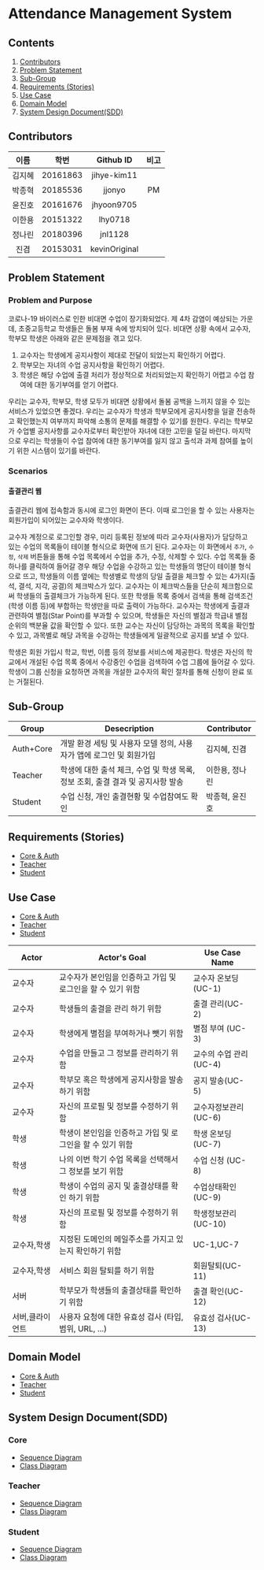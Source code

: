 # Attendance Management System
## Contents
1. [Contributors](#Contributors)
2. [Problem Statement](#Problem-Statement)
3. [Sub-Group](#Sub-Group)
4. [Requirements (Stories)](#Requirements-(Stories))
5. [Use Case](#Use-Case)
6. [Domain Model](#Domain-Model)
7. [System Design Document(SDD)](#System-Design-Document(SDD))
## Contributors

|  이름  |   학번   |   Github ID   | 비고 |
| :----: | :------: | :-----------: | :--: |
| 김지혜 | 20161863 |  jihye-kim11  |
| 박종혁 | 20185536 |    jjonyo     |  PM  |
| 윤진호 | 20161676 |  jhyoon9705   |
| 이한용 | 20151322 |    lhy0718    |
| 정나린 | 20180396 |    jnl1128    |
|  진겸  | 20153031 | kevinOriginal |

## Problem Statement

### Problem and Purpose

코로나-19 바이러스로 인한 비대면 수업이 장기화되었다. 제 4차 감염이 예상되는 가운데, 초중고등학교 학생들은 돌봄 부재 속에 방치되어 있다. 비대면 상황 속에서 교수자, 학부모 학생은 아래와 같은 문제점을 겪고 있다.

1. 교수자는 학생에게 공지사항이 제대로 전달이 되었는지 확인하기 어렵다.
1. 학부모는 자녀의 수업 공지사항을 확인하기 어렵다.
1. 학생은 해당 수업에 출결 처리가 정상적으로 처리되었는지 확인하기 어렵고 수업 참여에 대한 동기부여를 얻기 어렵다.

우리는 교수자, 학부모, 학생 모두가 비대면 상황에서 돌봄 공백을 느끼지 않을 수 있는 서비스가 있었으면 좋겠다. 우리는 교수자가 학생과 학부모에게 공지사항을 일괄 전송하고 확인했는지 여부까지 파악해 소통의 문제를 해결할 수 있기를 원한다. 우리는 학부모가 수업별 공지사항를 교수자로부터 확인받아 자녀에 대한 고민을 덜길 바란다. 마지막으로 우리는 학생들이 수업 참여에 대한 동기부여를 잃지 않고 출석과 과제 참여를 높이기 위한 시스템이 있기를 바란다.

### Scenarios

#### 출결관리 웹

출결관리 웹에 접속함과 동시에 로그인 화면이 뜬다. 이때 로그인을 할 수 있는 사용자는 회원가입이 되어있는 교수자와 학생이다.

교수자 계정으로 로그인할 경우, 미리 등록된 정보에 따라 교수자(사용자)가 담당하고 있는 수업의 목록들이 테이블 형식으로 화면에 뜨기 된다. 교수자는 이 화면에서 `추가`, `수정`, `삭제` 버튼들을 통해 수업 목록에서 수업을 추가, 수정, 삭제할 수 있다. 수업 목록들 중 하나를 클릭하여 들어갈 경우 해당 수업을 수강하고 있는 학생들의 명단이 테이블 형식으로 뜨고, 학생들의 이름 옆에는 학생별로 학생의 당일 출결을 체크할 수 있는 4가지(출석, 결석, 지각, 공결)의 체크박스가 있다. 교수자는 이 체크박스들을 단순히 체크함으로써 학생들의 출결체크가 가능하게 된다.  또한 학생들 목록 중에서 검색을 통해 검색조건(학생 이름 등)에 부합하는 학생만을 따로 출력이 가능하다. 교수자는 학생에게 출결과 관련하여 별점(Star Point)를 부과할 수 있으며, 학생들은 자신의 별점과 학급내 별점 순위의 백분율 값을 확인할 수 있다. 또한 교수는 자신이 담당하는 과목의 목록을 확인할 수 있고, 과목별로 해당 과목을 수강하는 학생들에게 일괄적으로 공지를 보낼 수 있다.

학생은 회원 가입시 학교, 학번, 이름 등의 정보를 서비스에 제공한다. 학생은 자신의 학교에서 개설된 수업 목록 중에서 수강중인 수업을 검색하여 수업 그룹에 들어갈 수 있다. 학생이 그룹 신청을 요청하면 과목을 개설한 교수자의 확인 절차를 통해 신청이 완료 또는 거절된다.

## Sub-Group

| Group     | Desecription                                                                    | Contributor    |
| --------- | ------------------------------------------------------------------------------- | -------------- |
| Auth+Core | 개발 환경 세팅 및 사용자 모델 정의, 사용자가 앱에 로그인 및 회원가입            | 김지혜, 진겸   |
| Teacher   | 학생에 대한 출석 체크, 수업 및 학생 목록, 정보 조회, 출결 결과 및 공지사항 발송 | 이한용, 정나린 |
| Student   | 수업 신청, 개인 출결현황 및 수업참여도 확인                                     | 박종혁, 윤진호 |

## Requirements (Stories)

- [Core & Auth](/Core/Requirements.md)
- [Teacher](/Teacher/Requirements.md)
- [Student](/Student/Requirements.md)

## Use Case

- [Core & Auth](/Core/UseCases.md)
- [Teacher](/Teacher/UseCases.md)
- [Student](/Student/Usecases.md)

Actor | Actor's Goal | Use Case Name
-|-|-
교수자 | 교수자가 본인임을 인증하고 가입 및 로그인을 할 수 있기 위함 | 교수자 온보딩 (UC-1)
교수자 | 학생들의 출결을 관리 하기 위함 | 출결 관리(UC-2)
교수자 | 학생에게 별점을 부여하거나 뺏기 위함 | 별점 부여 (UC-3)
교수자 | 수업을 만들고 그 정보를 관리하기 위함 | 교수의 수업 관리 (UC-4)
교수자 | 학부모 혹은 학생에게 공지사항을 발송하기 위함 | 공지 발송(UC-5)
교수자 | 자신의 프로필 및 정보를 수정하기 위함 | 교수자정보관리(UC-6)
학생 | 학생이 본인임을 인증하고 가입 및 로그인을 할 수 있기 위함 | 학생 온보딩 (UC-7)
학생 | 나의 이번 학기 수업 목록을 선택해서 그 정보를 보기 위함 | 수업 신청 (UC-8)
학생 | 학생이 수업의 공지 및 출결상태를 확인 하기 위함 | 수업상태확인(UC-9)
학생 | 자신의 프로필 및 정보를 수정하기 위함 | 학생정보관리(UC-10)
교수자,학생 | 지정된 도메인의 메일주소를 가지고 있는지 확인하기 위함 | UC-1,UC-7
교수자,학생 | 서비스 회원 탈퇴를 하기 위함 | 회원탈퇴(UC-11)
서버 | 학부모가 학생들의 출결상태를 확인하기 위함 | 출결 확인(UC-12)
서버,클라이언트 | 사용자 요청에 대한 유효성 검사 (타입, 범위, URL, ...) | 유효성 검사(UC-13)

## Domain Model

- [Core & Auth](/Core/DomainModel.md)
- [Teacher](/Teacher/DomainModel.md)
- [Student](/Student/DomainModel.md)

## System Design Document(SDD)

### Core
- [Sequence Diagram](/Core/SequenceDiagram.md)
- [Class Diagram](/Core/Classdiagram.md)

### Teacher
- [Sequence Diagram](/Teacher/SequenceDiagram.md)
- [Class Diagram](/Teacher/Classdiagram.md)

### Student
- [Sequence Diagram](/Student/SequenceDiagram.md)
- [Class Diagram](/Student/ClassDiagram.md)